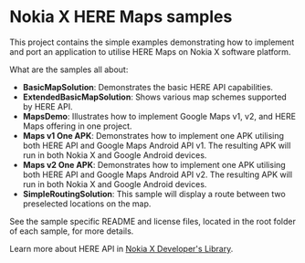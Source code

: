 Nokia X HERE Maps samples
=========================

This project contains the simple examples demonstrating how to implement and
port an application to utilise HERE Maps on Nokia X software platform.

What are the samples all about:

* **BasicMapSolution**: Demonstrates the basic HERE API capabilities.
* **ExtendedBasicMapSolution**: Shows various map schemes supported by HERE API.
* **MapsDemo**: Illustrates how to implement Google Maps v1, v2, and HERE Maps
  offering in one project.
* **Maps v1 One APK**: Demonstrates how to implement one APK utilising both
  HERE API and Google Maps Android API v1. The resulting APK will run in both
  Nokia X and Google Android devices.
* **Maps v2 One APK**: Demonstrates how to implement one APK utilising both
  HERE API and Google Maps Android API v2. The resulting APK will run in both
  Nokia X and Google Android devices.
* **SimpleRoutingSolution**: This sample will display a route between two
  preselected locations on the map.

See the sample specific README and license files, located in the root folder of
each sample, for more details.

Learn more about HERE API in
[Nokia X Developer's Library](http://developer.nokia.com/resources/library/nokia-x).
